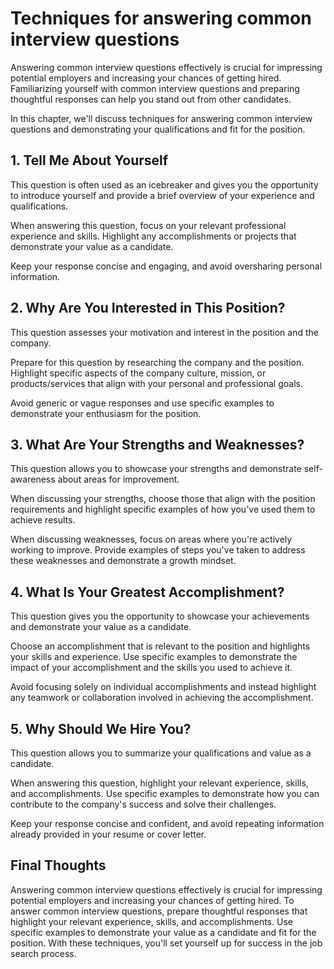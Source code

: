 Techniques for answering common interview questions
====================================================================================================

Answering common interview questions effectively is crucial for impressing potential employers and increasing your chances of getting hired. Familiarizing yourself with common interview questions and preparing thoughtful responses can help you stand out from other candidates.

In this chapter, we'll discuss techniques for answering common interview questions and demonstrating your qualifications and fit for the position.

1\. Tell Me About Yourself
-------------------------

This question is often used as an icebreaker and gives you the opportunity to introduce yourself and provide a brief overview of your experience and qualifications.

When answering this question, focus on your relevant professional experience and skills. Highlight any accomplishments or projects that demonstrate your value as a candidate.

Keep your response concise and engaging, and avoid oversharing personal information.

2\. Why Are You Interested in This Position?
-------------------------------------------

This question assesses your motivation and interest in the position and the company.

Prepare for this question by researching the company and the position. Highlight specific aspects of the company culture, mission, or products/services that align with your personal and professional goals.

Avoid generic or vague responses and use specific examples to demonstrate your enthusiasm for the position.

3\. What Are Your Strengths and Weaknesses?
------------------------------------------

This question allows you to showcase your strengths and demonstrate self-awareness about areas for improvement.

When discussing your strengths, choose those that align with the position requirements and highlight specific examples of how you've used them to achieve results.

When discussing weaknesses, focus on areas where you're actively working to improve. Provide examples of steps you've taken to address these weaknesses and demonstrate a growth mindset.

4\. What Is Your Greatest Accomplishment?
----------------------------------------

This question gives you the opportunity to showcase your achievements and demonstrate your value as a candidate.

Choose an accomplishment that is relevant to the position and highlights your skills and experience. Use specific examples to demonstrate the impact of your accomplishment and the skills you used to achieve it.

Avoid focusing solely on individual accomplishments and instead highlight any teamwork or collaboration involved in achieving the accomplishment.

5\. Why Should We Hire You?
--------------------------

This question allows you to summarize your qualifications and value as a candidate.

When answering this question, highlight your relevant experience, skills, and accomplishments. Use specific examples to demonstrate how you can contribute to the company's success and solve their challenges.

Keep your response concise and confident, and avoid repeating information already provided in your resume or cover letter.

Final Thoughts
--------------

Answering common interview questions effectively is crucial for impressing potential employers and increasing your chances of getting hired. To answer common interview questions, prepare thoughtful responses that highlight your relevant experience, skills, and accomplishments. Use specific examples to demonstrate your value as a candidate and fit for the position. With these techniques, you'll set yourself up for success in the job search process.
